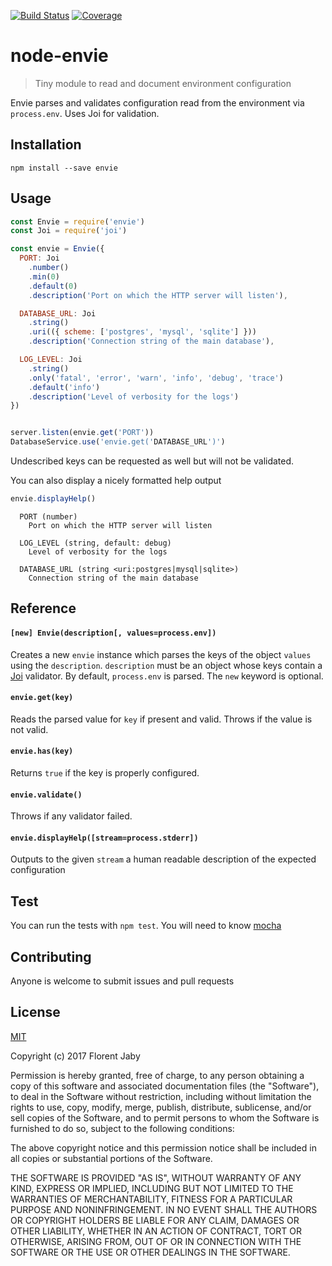 [![Build Status][travis-image]][travis-url] [![Coverage][coveralls-image]][coveralls-url]

node-envie
==================

> Tiny module to read and document environment configuration

Envie parses and validates configuration read from the environment
via `process.env`. Uses Joi for validation.

Installation
------------

    npm install --save envie

Usage
-----

```javascript
const Envie = require('envie')
const Joi = require('joi')

const envie = Envie({
  PORT: Joi
    .number()
    .min(0)
    .default(0)
    .description('Port on which the HTTP server will listen'),

  DATABASE_URL: Joi
    .string()
    .uri(({ scheme: ['postgres', 'mysql', 'sqlite'] }))
    .description('Connection string of the main database'),

  LOG_LEVEL: Joi
    .string()
    .only('fatal', 'error', 'warn', 'info', 'debug', 'trace')
    .default('info')
    .description('Level of verbosity for the logs')
})


server.listen(envie.get('PORT'))
DatabaseService.use('envie.get('DATABASE_URL')')
```

Undescribed keys can be requested as well but will not be validated.


You can also display a nicely formatted help output

```javascript
envie.displayHelp()
```

```
  PORT (number)
    Port on which the HTTP server will listen

  LOG_LEVEL (string, default: debug)
    Level of verbosity for the logs

  DATABASE_URL (string <uri:postgres|mysql|sqlite>)
    Connection string of the main database

```

Reference
---------

#### `[new] Envie(description[, values=process.env])`

Creates a new `envie` instance which parses the keys of the object `values` using the `description`.
`description` must be an object whose keys contain a [Joi](https://www.npmjs.com/package/joi) validator.
By default, `process.env` is parsed. The `new` keyword is optional.

#### `envie.get(key)`

Reads the parsed value for `key` if present and valid. Throws if the value is not valid.

#### `envie.has(key)`

Returns `true` if the key is properly configured.

#### `envie.validate()`

Throws if any validator failed.

#### `envie.displayHelp([stream=process.stderr])`

Outputs to the given `stream` a human readable description of the expected configuration

Test
----

You can run the tests with `npm test`. You will need to know [mocha][mocha-url]

Contributing
------------

Anyone is welcome to submit issues and pull requests


License
-------

[MIT](http://opensource.org/licenses/MIT)

Copyright (c) 2017 Florent Jaby

Permission is hereby granted, free of charge, to any person obtaining a copy of this software and associated documentation files (the "Software"), to deal in the Software without restriction, including without limitation the rights to use, copy, modify, merge, publish, distribute, sublicense, and/or sell copies of the Software, and to permit persons to whom the Software is furnished to do so, subject to the following conditions:

The above copyright notice and this permission notice shall be included in all copies or substantial portions of the Software.

THE SOFTWARE IS PROVIDED "AS IS", WITHOUT WARRANTY OF ANY KIND, EXPRESS OR IMPLIED, INCLUDING BUT NOT LIMITED TO THE WARRANTIES OF MERCHANTABILITY, FITNESS FOR A PARTICULAR PURPOSE AND NONINFRINGEMENT. IN NO EVENT SHALL THE AUTHORS OR COPYRIGHT HOLDERS BE LIABLE FOR ANY CLAIM, DAMAGES OR OTHER LIABILITY, WHETHER IN AN ACTION OF CONTRACT, TORT OR OTHERWISE, ARISING FROM, OUT OF OR IN CONNECTION WITH THE SOFTWARE OR THE USE OR OTHER DEALINGS IN THE SOFTWARE.


[travis-image]: http://img.shields.io/travis/Floby/node-envie/master.svg?style=flat
[travis-url]: https://travis-ci.org/Floby/node-envie
[coveralls-image]: http://img.shields.io/coveralls/Floby/node-envie/master.svg?style=flat
[coveralls-url]: https://coveralls.io/r/Floby/node-envie
[mocha-url]: https://github.com/visionmedia/mocha


